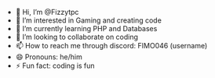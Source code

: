 - 👋 Hi, I’m @Fizzytpc
- 👀 I’m interested in Gaming and creating code
- 🌱 I’m currently learning PHP and Databases
- 💞️ I’m looking to collaborate on coding
- 📫 How to reach me through discord: FIMO046 (username)
- 😄 Pronouns: he/him  
- ⚡ Fun fact: coding is fun

<!---
Fizzytpc/Fizzytpc is a ✨ special ✨ repository because its `README.md` (this file) appears on your GitHub profile.
You can click the Preview link to take a look at your changes.
--->
